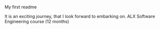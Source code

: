 My first readme





It is an exciting journey, that I look forward to embarking on.
ALX Software Engineering course (12 months) 
